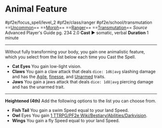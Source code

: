 # Animal Feature
#pf2e/focus_spell/level_2 #pf2e/class/ranger #pf2e/school/transmutation 
==[Uncommon](rules/traits/uncommon.md)== ==[Morph](rules/traits/morph.md)== ==[Ranger](rules/traits/ranger.md)== ==[Transmutation](rules/traits/transmutation.md)==
*Source* Advanced Player's Guide pg. 234 2.0
**Cast** ► somatic, verbal
**Duration** 1 minute

---
Without fully transforming your body, you gain one animalistic feature, which you select from the list below each time you Cast the Spell.
- **Cat Eyes** You gain low-light vision.
- **Claws** You gain a claw attack that deals `dice: 1d6|avg` slashing damage and has the [Agile](rules/traits/agile.md), [finesse](rules/traits/finesse.md), and [Unarmed](rules/traits/unarmed.md) traits.
- **Jaws** You gain a jaws attack that deals `dice: 1d8|avg` piercing damage and has the unarmed trait.

<hr>

**Heightened (4th)** Add the following options to the list you can choose from.
- **Fish Tail** You gain a swim Speed equal to your land Speed.
- **Owl** Eyes You gain [1 TTRPG/PF2e Wiki/Bestiary/Abilities/Darkvision](1%20TTRPG/PF2e%20Wiki/Bestiary/Abilities/Darkvision).
- **Wings** You gain a fly Speed equal to your land Speed.